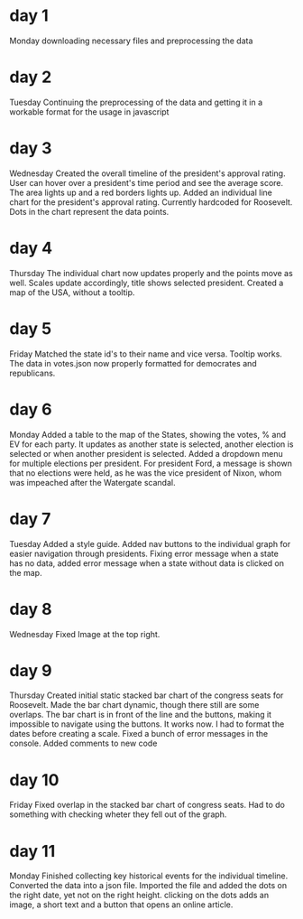 # day 1
Monday
downloading necessary files and preprocessing the data

# day 2
Tuesday
Continuing the preprocessing of the data and getting it in a workable
format for the usage in javascript

# day 3
Wednesday
Created the overall timeline of the president's approval rating. User can
hover over a president's time period and see the average score. The area lights
up and a red borders lights up.
Added an individual line chart for the president's approval rating. Currently
hardcoded for Roosevelt. Dots in the chart represent the data points.

# day 4
Thursday
The individual chart now updates properly and the points move as well.
Scales update accordingly, title shows selected president.
Created a map of the USA, without a tooltip.

# day 5
Friday
Matched the state id's to their name and vice versa.
Tooltip works.
The data in votes.json now properly formatted for democrates and republicans.

# day 6
Monday
Added a table to the map of the States, showing the votes, % and EV for each
party. It updates as another state is selected, another election is selected or
when another president is selected.
Added a dropdown menu for multiple elections per president. For president Ford,
a message is shown that no elections were held, as he was the vice president of
Nixon, whom was impeached after the Watergate scandal.

# day 7
Tuesday
Added a style guide.
Added nav buttons to the individual graph for easier navigation through
presidents.
Fixing error message when a state has no data, added error message when
a state without data is clicked on the map.

# day 8
Wednesday
Fixed Image at the top right.

# day 9
Thursday
Created initial static stacked  bar chart of the congress seats for
Roosevelt.
Made the bar chart dynamic, though there still are some overlaps.
The bar chart is in front of the line and the buttons, making it impossible
to navigate using the buttons.
It works now. I had to format the dates before creating a scale.
Fixed a bunch of error messages in the console.
Added comments to new code

# day 10
Friday
Fixed overlap in the stacked bar chart of congress seats. Had to do something
with checking wheter they fell out of the graph.

# day 11
Monday
Finished collecting key historical events for the individual timeline.
Converted the data into a json file.
Imported the file and added the dots on the right date, yet not on the right
height.
clicking on the dots adds an image, a short text and a button that opens
an online article.
